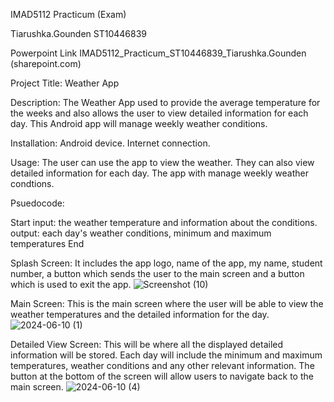 IMAD5112 Practicum (Exam)

Tiarushka.Gounden
ST10446839

Powerpoint Link IMAD5112_Practicum_ST10446839_Tiarushka.Gounden (sharepoint.com)

Project Title: Weather App

Description: The Weather App used to provide the average temperature for the weeks and also allows the user to view detailed information for each day. This Android app will manage weekly weather conditions.

Installation: Android device. Internet connection.

Usage: The user can use the app to view the weather. They can also view detailed information for each day. The app with manage weekly weather condtions.

Psuedocode:

Start
input: the weather temperature and information about the conditions.
output: each day's weather conditions, minimum and maximum temperatures
End

Splash Screen:
It includes the app logo, name of the app, my name, student number, a button which sends the user to the main screen and a button which is used to exit the app.​
![Screenshot (10)](https://github.com/Tiarushka/WeatherApp/assets/163915316/c519f257-d41c-43f7-8abf-41fb2e4f41cf)

Main Screen:
This is the main screen where the user will be able to view the weather temperatures and the detailed information for the day.​
![2024-06-10 (1)](https://github.com/Tiarushka/WeatherApp/assets/163915316/4a107c36-81b7-4d9e-9ad8-2d480b2a2889)

Detailed View Screen:
This will be where all the displayed detailed information will be stored. Each day will include the minimum and maximum temperatures, weather conditions and any other relevant information. The button at the bottom of the screen will allow users to navigate back to the main screen.​
![2024-06-10 (4)](https://github.com/Tiarushka/WeatherApp/assets/163915316/76581aa8-31d1-48ff-9a81-75bcd7ea3119)
